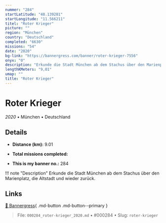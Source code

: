 ```yaml
---
nummer: "284"
startLatitude: "48.139281"
startLongitude: "11.566211"
titel: "Roter Krieger"
picture: ""
region: "München"
country: "Deutschland"
completed: "6630"
missions: "54"
date: "2020"
bg-link: "https://bannergress.com/banner/roter-krieger-7556"
onyx: "0"
description: "Erkunde die Stadt München ab dem Stachus über den Marienplatz, die Altstadt und wieder zurück."
lengthKMeters: "9,01"
umap: ""
title: "Roter Krieger"
---
```

# Roter Krieger

*2020* • München • Deutschland



## Details
- **Distance (km):** 9.01

- **Total missions completed:** 
- **This is my banner no.:** 284


!!! note "Description"
    Erkunde die Stadt München ab dem Stachus über den Marienplatz, die Altstadt und wieder zurück.



## Links
[🔗 Bannergress](https://bannergress.com/banner/roter-krieger-7556){ .md-button .md-button--primary }



> File: `000284_roter-krieger_2020.md` • #000284 • Slug: `roter-krieger`
